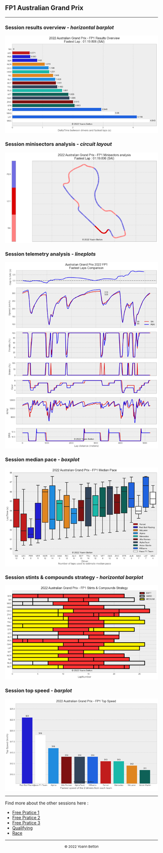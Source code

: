 ## FP1 Australian Grand Prix

---

### Session results overview - *horizontal barplot*

<img src="/output/2022-04-10_Australian_Grand_Prix/fp1_results_overview_white.png?raw=true"/>

### Session minisectors analysis - *circuit layout*

<img src="/output/2022-04-10_Australian_Grand_Prix/fp1_minisectors_analysis_white.png?raw=true"/>

### Session telemetry analysis - *lineplots*

<img src="/output/2022-04-10_Australian_Grand_Prix/fp1_telemetry_analysis_white.png?raw=true"/>

### Session median pace - *boxplot*

<img src="/output/2022-04-10_Australian_Grand_Prix/fp1_median_pace_white.png?raw=true"/>

### Session stints & compounds strategy - *horizontal barplot*

<img src="/output/2022-04-10_Australian_Grand_Prix/fp1_stints_compounds_stategy_white.png?raw=true"/>

### Session top speed - *barplot*

<img src="/output/2022-04-10_Australian_Grand_Prix/topspeed_fp1_white.png?raw=true"/>

--- 

Find more about the other sessions here :
  - [Free Pratice 1](/page/FP1/2022-04-10_Australian_Grand_Prix)  
  - [Free Pratice 2](/page/FP2/2022-04-10_Australian_Grand_Prix) 
  - [Free Pratice 3](/page/FP3/2022-04-10_Australian_Grand_Prix)
  - [Qualifying](/page/Qualifying/2022-04-10_Australian_Grand_Prix) 
  - [Race](/page/Race/2022-04-10_Australian_Grand_Prix)

---

<div style="text-align: center">
  <p style="font-size:11px">&copy; 2022 Yoann Betton</p>
</div>

<!-- ---

<p style="font-size:11px">Page generated from <a href="https://github.com/yoannbtn/yoannbtn.github.io">github.com/yoannbtn</a>.</p> -->